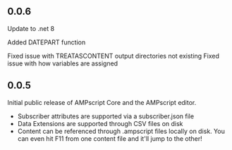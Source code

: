 ## 0.0.6
Update to .net 8

Added DATEPART function

Fixed issue with TREATASCONTENT output directories not existing
Fixed issue with how variables are assigned

## 0.0.5
Initial public release of AMPscript Core and the AMPscript editor.

- Subscriber attributes are supported via a subscriber.json file
- Data Extensions are supported through CSV files on disk
- Content can be referenced through .ampscript files locally on disk.  You can even hit F11 from one content file and it'll jump to the other!